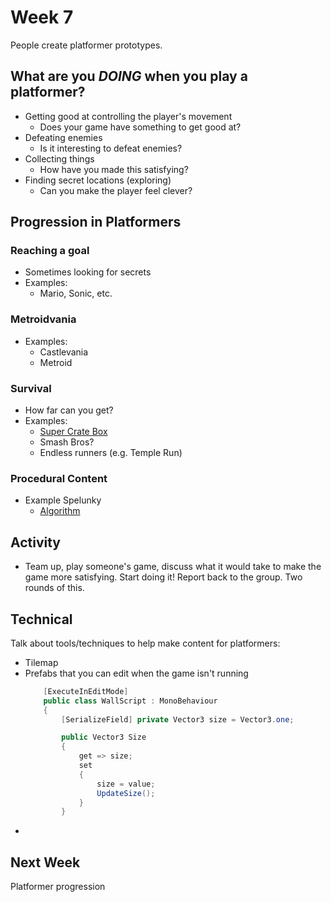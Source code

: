 # Week 7 

People create platformer prototypes.

## What are you *DOING* when you play a platformer?

- Getting good at controlling the player's movement
    - Does your game have something to get good at?
- Defeating enemies
    - Is it interesting to defeat enemies?
- Collecting things
    - How have you made this satisfying?
- Finding secret locations (exploring)
    - Can you make the player feel clever?

## Progression in Platformers

### Reaching a goal
- Sometimes looking for secrets
- Examples:
    - Mario, Sonic, etc.

### Metroidvania
- Examples:
    - Castlevania
    - Metroid

### Survival
- How far can you get?
- Examples:
    - [Super Crate Box](https://www.youtube.com/watch?v=nnqYRM8yl-g)
    - Smash Bros?
    - Endless runners (e.g. Temple Run)

### Procedural Content
- Example Spelunky
    - [Algorithm](https://tinysubversions.com/spelunkyGen/)

## Activity

- Team up, play someone's game, discuss what it would take to make the game more satisfying. Start doing it! Report back to the group. Two rounds of this.

## Technical

Talk about tools/techniques to help make content for platformers:

- Tilemap
- Prefabs that you can edit when the game isn't running
    ```c#
        [ExecuteInEditMode]
        public class WallScript : MonoBehaviour
        {
            [SerializeField] private Vector3 size = Vector3.one;

            public Vector3 Size
            {
                get => size;
                set
                {
                    size = value;
                    UpdateSize();
                }
            }
    ```
- 

## Next Week

Platformer progression
